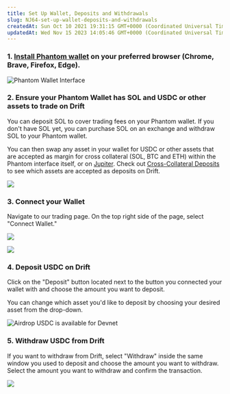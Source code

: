 ```yaml
---
title: Set Up Wallet, Deposits and Withdrawals
slug: NJ64-set-up-wallet-deposits-and-withdrawals
createdAt: Sun Oct 10 2021 19:31:15 GMT+0000 (Coordinated Universal Time)
updatedAt: Wed Nov 15 2023 14:05:46 GMT+0000 (Coordinated Universal Time)
---
```


### 1. [Install Phantom wallet](https://phantom.app/) on your preferred browser (Chrome, Brave, Firefox, Edge).&#x20;

![Phantom Wallet Interface](../../static/assets/3Ms0a5cuUqfXG93pIRDkK_image.png)

### 2. Ensure your Phantom Wallet has SOL and USDC or other assets to trade on Drift

You can deposit SOL to cover trading fees on your Phantom wallet. If you don't have SOL yet, you can purchase SOL on an exchange and withdraw SOL to your Phantom wallet.

You can then swap any asset in your wallet for USDC or other assets that are accepted as margin for cross collateral (SOL, BTC and ETH) within the Phantom interface itself, or on [Jupiter](https://jup.ag/swap/SOL-USDC). Check out [Cross-Collateral Deposits](<./4 Cross-Collateral Deposits.md>) to see which assets are accepted as deposits on Drift.

![](../../static/assets/jcnLW71e4_JwiOR7pEIwB_image.png)

### 3. Connect your Wallet&#x20;

Navigate to our trading page. On the top right side of the page, select "Connect Wallet."&#x20;

![](../../static/assets/9d2fRiDEH7N0kJ4zdeNeO_image.png)

![](../../static/assets/XMNnV520NZJxMwclE2sVF_image.png)

### 4. Deposit USDC on Drift

Click on the "Deposit" button located next to the button you connected your wallet with and choose the amount you want to deposit.

You can change which asset you'd like to deposit by choosing your desired asset from the drop-down.

![Airdrop USDC is available for Devnet](../../static/assets/VAhaqFxb0ZO9Dzz3G4sr9_image.png)

### 5. Withdraw USDC from Drift&#x20;

If you want to withdraw from Drift, select "Withdraw" inside the same window you used to deposit and choose the amount you want to withdraw. Select the amount you want to withdraw and confirm the transaction.&#x20;

![](../../static/assets/5pY_6vDUJ0V1cNv8HBGTi_image.png)
